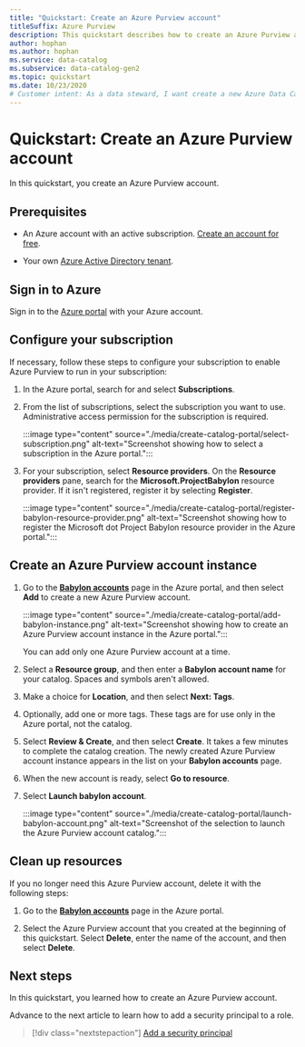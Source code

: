 ```yaml
---
title: "Quickstart: Create an Azure Purview account"
titleSuffix: Azure Purview
description: This quickstart describes how to create an Azure Purview account. 
author: hophan
ms.author: hophan
ms.service: data-catalog
ms.subservice: data-catalog-gen2
ms.topic: quickstart
ms.date: 10/23/2020
# Customer intent: As a data steward, I want create a new Azure Data Catalog so that I can scan and classify my data.
---
```


# Quickstart: Create an Azure Purview account

In this quickstart, you create an Azure Purview account.

## Prerequisites

* An Azure account with an active subscription. [Create an account for free](https://azure.microsoft.com/free/?WT.mc_id=A261C142F).

* Your own [Azure Active Directory tenant](https://docs.microsoft.com/azure/active-directory/fundamentals/active-directory-access-create-new-tenant).

## Sign in to Azure

Sign in to the [Azure portal](https://portal.azure.com) with your Azure account.

## Configure your subscription

If necessary, follow these steps to configure your subscription to enable Azure Purview to run in your subscription:

   1. In the Azure portal, search for and select **Subscriptions**.

   1. From the list of subscriptions, select the subscription you want to use. Administrative access permission for the subscription is required.

      :::image type="content" source="./media/create-catalog-portal/select-subscription.png" alt-text="Screenshot showing how to select a subscription in the Azure portal.":::

   1. For your subscription, select **Resource providers**. On the **Resource providers** pane, search for the **Microsoft.ProjectBabylon** resource provider. If it isn't registered, register it by selecting **Register**.

      :::image type="content" source="./media/create-catalog-portal/register-babylon-resource-provider.png" alt-text="Screenshot showing how to register the  Microsoft dot Project Babylon resource provider in the Azure portal.":::

## Create an Azure Purview account instance

1. Go to the [**Babylon accounts**](https://aka.ms/babylonportal) page in the Azure portal, and then select **Add** to create a new Azure Purview account.

   :::image type="content" source="./media/create-catalog-portal/add-babylon-instance.png" alt-text="Screenshot showing how to create an Azure Purview account instance in the Azure portal.":::

   You can add only one Azure Purview account at a time.

1. Select a **Resource group**, and then enter a **Babylon account name** for your catalog. Spaces and symbols aren't allowed.

1. Make a choice for **Location**, and then select **Next: Tags**.
1. Optionally, add one or more tags. These tags are for use only in the Azure portal, not the catalog.
1. Select **Review & Create**, and then select **Create**. It takes a few minutes to complete the catalog creation. The newly created Azure Purview account instance appears in the list on your **Babylon accounts** page.
1. When the new account is ready, select **Go to resource**.

1. Select **Launch babylon account**.

   :::image type="content" source="./media/create-catalog-portal/launch-babylon-account.png" alt-text="Screenshot of the selection to launch the Azure Purview account catalog.":::

## Clean up resources

If you no longer need this Azure Purview account, delete it with the following steps:

1. Go to the [**Babylon accounts**](https://aka.ms/babylonportal) page in the Azure portal.

2. Select the Azure Purview account that you created at the beginning of this quickstart. Select **Delete**, enter the name of the account, and then select **Delete**.

## Next steps

In this quickstart, you learned how to create an Azure Purview account.

Advance to the next article to learn how to add a security principal to a role.

> [!div class="nextstepaction"]
> [Add a security principal](add-security-principal.md)